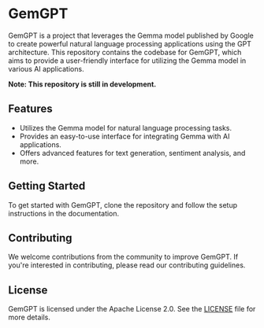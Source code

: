 # GemGPT

GemGPT is a project that leverages the Gemma model published by Google to create powerful natural language processing applications using the GPT architecture. This repository contains the codebase for GemGPT, which aims to provide a user-friendly interface for utilizing the Gemma model in various AI applications.

**Note: This repository is still in development.**

## Features

- Utilizes the Gemma model for natural language processing tasks.
- Provides an easy-to-use interface for integrating Gemma with AI applications.
- Offers advanced features for text generation, sentiment analysis, and more.

## Getting Started

To get started with GemGPT, clone the repository and follow the setup instructions in the documentation.

## Contributing

We welcome contributions from the community to improve GemGPT. If you're interested in contributing, please read our contributing guidelines.

## License

GemGPT is licensed under the Apache License 2.0. See the [LICENSE](./LICENSE) file for more details.
